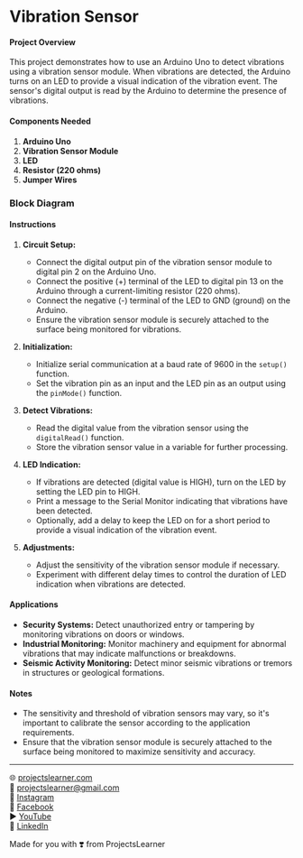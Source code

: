 # Vibration Sensor

#### Project Overview

This project demonstrates how to use an Arduino Uno to detect vibrations using a vibration sensor module. When vibrations are detected, the Arduino turns on an LED to provide a visual indication of the vibration event. The sensor's digital output is read by the Arduino to determine the presence of vibrations.

#### Components Needed

1. **Arduino Uno**
2. **Vibration Sensor Module**
3. **LED**
4. **Resistor (220 ohms)**
5. **Jumper Wires**

### Block Diagram



#### Instructions

1. **Circuit Setup:**
   - Connect the digital output pin of the vibration sensor module to digital pin 2 on the Arduino Uno.
   - Connect the positive (+) terminal of the LED to digital pin 13 on the Arduino through a current-limiting resistor (220 ohms).
   - Connect the negative (-) terminal of the LED to GND (ground) on the Arduino.
   - Ensure the vibration sensor module is securely attached to the surface being monitored for vibrations.

2. **Initialization:**
   - Initialize serial communication at a baud rate of 9600 in the `setup()` function.
   - Set the vibration pin as an input and the LED pin as an output using the `pinMode()` function.

3. **Detect Vibrations:**
   - Read the digital value from the vibration sensor using the `digitalRead()` function.
   - Store the vibration sensor value in a variable for further processing.

4. **LED Indication:**
   - If vibrations are detected (digital value is HIGH), turn on the LED by setting the LED pin to HIGH.
   - Print a message to the Serial Monitor indicating that vibrations have been detected.
   - Optionally, add a delay to keep the LED on for a short period to provide a visual indication of the vibration event.

5. **Adjustments:**
   - Adjust the sensitivity of the vibration sensor module if necessary.
   - Experiment with different delay times to control the duration of LED indication when vibrations are detected.

#### Applications

- **Security Systems:** Detect unauthorized entry or tampering by monitoring vibrations on doors or windows.
- **Industrial Monitoring:** Monitor machinery and equipment for abnormal vibrations that may indicate malfunctions or breakdowns.
- **Seismic Activity Monitoring:** Detect minor seismic vibrations or tremors in structures or geological formations.

#### Notes

- The sensitivity and threshold of vibration sensors may vary, so it's important to calibrate the sensor according to the application requirements.
- Ensure that the vibration sensor module is securely attached to the surface being monitored to maximize sensitivity and accuracy.

---

🌐 [projectslearner.com](https://projectslearner.com)  
📧 [projectslearner@gmail.com](mailto:projectslearner@gmail.com)  
📸 [Instagram](https://www.instagram.com/projectslearner/)  
📘 [Facebook](https://www.facebook.com/projectslearner)  
▶️ [YouTube](https://www.youtube.com/@ProjectsLearner)  
📘 [LinkedIn](https://www.linkedin.com/in/projectslearner)  

Made for you with ❣️ from ProjectsLearner